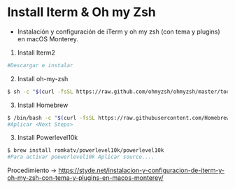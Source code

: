 # Install Iterm & Oh my Zsh

- Instalación y configuración de iTerm y oh my zsh (con tema y plugins) en macOS Monterey.

1.  Install Iterm2

```bash
#Descargar e instalar
```

2. Install oh-my-zsh

```bash
$ sh -c "$(curl -fsSL https://raw.github.com/ohmyzsh/ohmyzsh/master/tools/install.sh)"
```

3. Install Homebrew

```bash
$ /bin/bash -c "$(curl -fsSL https://raw.githubusercontent.com/Homebrew/install/HEAD/install.sh)"
#Aplicar <Next Steps>
```

3. Install Powerlevel10k

```bash
$ brew install romkatv/powerlevel10k/powerlevel10k
#Para activar poewerlevel10k Aplicar source....
```

Procedimiento -> <https://styde.net/instalacion-y-configuracion-de-iterm-y-oh-my-zsh-con-tema-y-plugins-en-macos-monterey/>